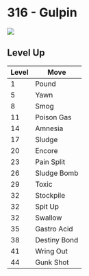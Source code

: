 # 316 - Gulpin
![][316]

## Level Up

Level | Move
---   | ---
  1   | Pound
  5   | Yawn
  8   | Smog
 11   | Poison Gas
 14   | Amnesia
 17   | Sludge
 20   | Encore
 23   | Pain Split
 26   | Sludge Bomb
 29   | Toxic
 32   | Stockpile
 32   | Spit Up
 32   | Swallow
 35   | Gastro Acid
 38   | Destiny Bond
 41   | Wring Out
 44   | Gunk Shot



[316]: ../img/pokemon/316.png

